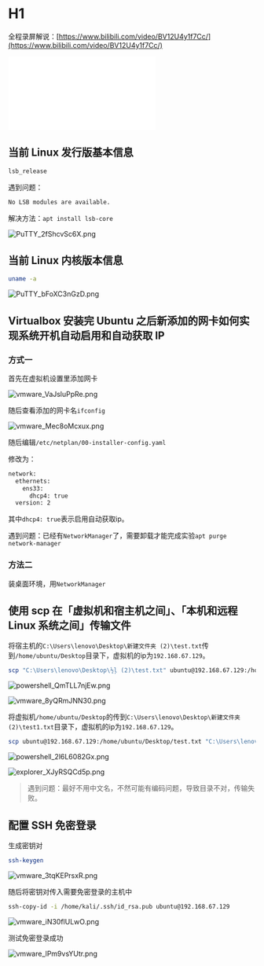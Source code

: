 # H1

全程录屏解说：[https://www.bilibili.com/video/BV12U4y1f7Cc/](https://www.bilibili.com/video/BV12U4y1f7Cc/)

<iframe src="//player.bilibili.com/player.html?aid=682097098&bvid=BV12U4y1f7Cc&cid=541948691&page=1" scrolling="no" border="0" frameborder="no" framespacing="0" allowfullscreen="true"> </iframe>

## 当前 Linux 发行版基本信息

```bash
lsb_release
```

遇到问题：

```bash
No LSB modules are available.
```

解决方法：`apt install lsb-core`

![PuTTY_2fShcvSc6X.png](images/PuTTY_2fShcvSc6X.png)

## 当前 Linux 内核版本信息

```bash
uname -a
```

![PuTTY_bFoXC3nGzD.png](images/PuTTY_bFoXC3nGzD.png)

## **Virtualbox 安装完 Ubuntu 之后新添加的网卡如何实现系统开机自动启用和自动获取 IP**

### 方式一

首先在虚拟机设置里添加网卡

![vmware_VaJsluPpRe.png](images/vmware_VaJsluPpRe.png)

随后查看添加的网卡名`ifconfig`

![vmware_Mec8oMcxux.png](images/vmware_Mec8oMcxux.png)

随后编辑`/etc/netplan/00-installer-config.yaml`

修改为：

```bash
network:
  ethernets:
    ens33:
      dhcp4: true
  version: 2
```

其中`dhcp4: true`表示启用自动获取ip。

遇到问题：已经有`NetworkManager`了，需要卸载才能完成实验`apt purge network-manager`

### 方法二

装桌面环境，用`NetworkManager`

## **使用 scp 在「虚拟机和宿主机之间」、「本机和远程 Linux 系统之间」传输文件**

将宿主机的`C:\Users\lenovo\Desktop\新建文件夹 (2)\test.txt`传到`/home/ubuntu/Desktop`目录下，虚拟机的ip为`192.168.67.129`。

```bash
scp "C:\Users\lenovo\Desktop\½ļ (2)\test.txt" ubuntu@192.168.67.129:/home/ubuntu/Desktop
```

![powershell_QmTLL7njEw.png](images/powershell_QmTLL7njEw.png)

![vmware_8yQRmJNN30.png](images/vmware_8yQRmJNN30.png)

将虚拟机`/home/ubuntu/Desktop`的传到`C:\Users\lenovo\Desktop\新建文件夹 (2)\test1.txt`目录下，虚拟机的ip为`192.168.67.129`。

```bash
scp ubuntu@192.168.67.129:/home/ubuntu/Desktop/test.txt "C:\Users\lenovo\Desktop\test\test1.txt" 
```

![powershell_2l6L6082Gx.png](images/powershell_2l6L6082Gx.png)

![explorer_XJyRSQCd5p.png](images/explorer_XJyRSQCd5p.png)

> 遇到问题：最好不用中文名，不然可能有编码问题，导致目录不对，传输失败。
>

## **配置 SSH 免密登录**

生成密钥对

```bash
ssh-keygen
```

![vmware_3tqKEPrsxR.png](images/vmware_3tqKEPrsxR.png)

随后将密钥对传入需要免密登录的主机中

```bash
ssh-copy-id -i /home/kali/.ssh/id_rsa.pub ubuntu@192.168.67.129
```

![vmware_iN30flULwO.png](images/vmware_iN30flULwO.png)

测试免密登录成功

![vmware_lPm9vsYUtr.png](images/vmware_lPm9vsYUtr.png)